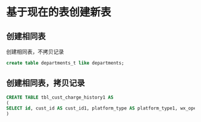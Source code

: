 # 基于现在的表创建新表

## 创建相同表
创建相同表，不拷贝记录
```sql
create table departments_t like departments;
```

## 创建相同表，拷贝记录

```sql
CREATE TABLE tbl_cust_charge_history1 AS   
(   
SELECT id, cust_id AS cust_id1, platform_type AS platform_type1, wx_open_id AS wx_open_id1 FROM tbl_cust_charge_history   
)  
```